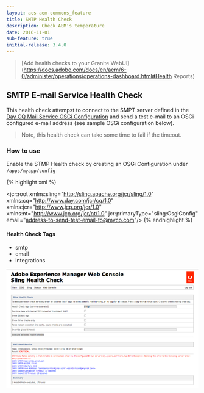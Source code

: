 ```yaml
---
layout: acs-aem-commons_feature
title: SMTP Health Check
description: Check AEM's temperature
date: 2016-11-01
sub-feature: true
initial-release: 3.4.0
---
```


> [Add health checks to your Granite WebUI](https://docs.adobe.com/docs/en/aem/6-0/administer/operations/operations-dashboard.html#Health Reports)


## SMTP E-mail Service Health Check

This health check attempst to connect to the SMPT server defined in the [Day CQ Mail Service OSGi Configuration](http://localhost:4502/system/console/configMgr/com.day.cq.mailer.DefaultMailService) and send a test e-mail to an OSGi configured e-mail address (see sample OSGi configuration below).

> Note, this health check can take some time to fail if the timeout. 

### How to use

Enable the STMP Health check by creating an OSGi Configuration under `/apps/myapp/config`

{% highlight xml %}
<?xml version="1.0" encoding="UTF-8"?>
<jcr:root xmlns:sling="http://sling.apache.org/jcr/sling/1.0" xmlns:cq="http://www.day.com/jcr/cq/1.0" xmlns:jcr="http://www.jcp.org/jcr/1.0" xmlns:nt="http://www.jcp.org/jcr/nt/1.0"
    jcr:primaryType="sling:OsgiConfig"
    email="address-to-send-test-email-to@myco.com"/>
{% endhighlight %}

#### Health Check Tags

* smtp
* email
* integrations

![SMTP E-mail Service Health Check](images/smtp-healthcheck.png)

